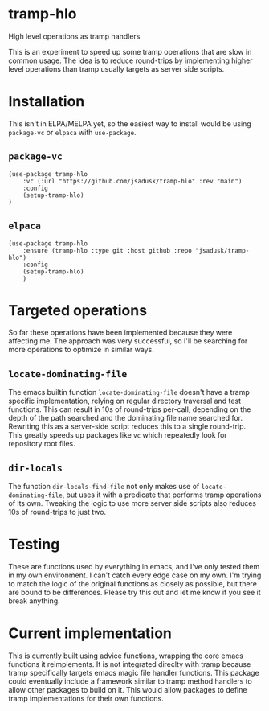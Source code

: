# tramp-hlo
High level operations as tramp handlers

This is an experiment to speed up some tramp operations that are slow in common
usage. The idea is to reduce round-trips by implementing higher level
operations than tramp usually targets as server side scripts. 

# Installation

This isn't in ELPA/MELPA yet, so the easiest way to install would be
using `package-vc` or `elpaca` with `use-package`. 

## `package-vc`
```
(use-package tramp-hlo
    :vc (:url "https://github.com/jsadusk/tramp-hlo" :rev "main")
    :config
    (setup-tramp-hlo)
)
```

## `elpaca`
```
(use-package tramp-hlo
    :ensure (tramp-hlo :type git :host github :repo "jsadusk/tramp-hlo")
    :config
    (setup-tramp-hlo)
    )
```

# Targeted operations

So far these operations have been implemented because they were
affecting me. The approach was very successful, so I'll be searching
for more operations to optimize in similar ways.

## `locate-dominating-file`

The emacs builtin function `locate-dominating-file` doesn't have a
tramp specific implementation, relying on regular directory traversal
and test functions. This can result in 10s of round-trips per-call,
depending on the depth of the path searched and the dominating file
name searched for. Rewriting this as a server-side script reduces this
to a single round-trip. This greatly speeds up packages like `vc`
which repeatedly look for repository root files. 

## `dir-locals`

The function `dir-locals-find-file` not only makes use of
`locate-dominating-file`, but uses it with a predicate that performs
tramp operations of its own. Tweaking the logic to use more server
side scripts also reduces 10s of round-trips to just two.

# Testing

These are functions used by everything in emacs, and I've only tested
them in my own environment. I can't catch every edge case on my
own. I'm trying to match the logic of the original functions as
closely as possible, but there are bound to be differences. Please try
this out and let me know if you see it break anything.

# Current implementation

This is currently built using advice functions, wrapping the core
emacs functions it reimplements. It is not integrated direclty with
tramp because tramp specifically targets emacs magic file handler
functions. This package could eventually include a framework similar
to tramp method handlers to allow other packages to build on it. This
would allow packages to define tramp implementations for their own
functions. 
